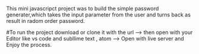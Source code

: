 This mini javascripct project was to build the simple password generater,which takes the input parameter from the user and turns back as result in radom order password.

#To run the project download or clone it with the url 
--> then open with your Editor like vs code and subllime text , atom 
--> Open with live server and Enjoy the process.